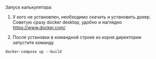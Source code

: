Запуск калькулятора:

1. У кого не установлен, необходимо скачать и установить докер. Советую сразу docker desktop, удобно и наглядно https://www.docker.com/

2. После установки в командной строке из корня директории запустите команду

```
docker-compose up --build
```
